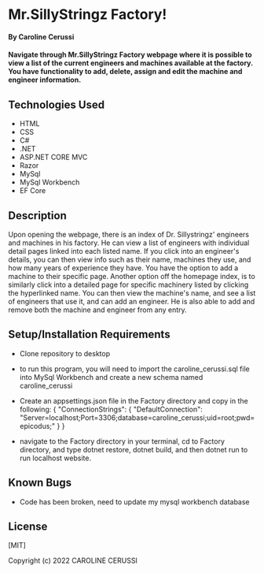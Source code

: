 # Mr.SillyStringz Factory!

#### By Caroline Cerussi

#### Navigate through Mr.SillyStringz Factory webpage where it is possible to view a list of the current engineers and machines available at the factory. You have functionality to add, delete, assign and edit the machine and engineer information. 

## Technologies Used

* HTML
* CSS
* C#
* .NET
* ASP.NET CORE MVC
* Razor
* MySql
* MySql Workbench
* EF Core

## Description

Upon opening the webpage, there is an index of Dr. Sillystringz' engineers and machines in his factory. He can view a list of engineers with individual detail pages linked into each listed name. If you click into an engineer's details, you can then view info such as their name, machines they use, and how many years of experience they have. You have the option to add a machine to their specific page. 
Another option off the homepage index, is to similarly click into a detailed page for specific machinery listed by clicking the hyperlinked name. You can then view the machine's name, and see a list of engineers that use it, and can add an engineer. He is also able to add and remove both the machine and engineer from any entry. 


## Setup/Installation Requirements

* Clone repository to desktop
* to run this program, you will need to import the caroline_cerussi.sql file into MySql Workbench and create a new schema named caroline_cerussi
* Create an appsettings.json file in the Factory directory and copy in the following:
{
  "ConnectionStrings": {
    "DefaultConnection": "Server=localhost;Port=3306;database=caroline_cerussi;uid=root;pwd=epicodus;"
  }
}

* navigate to the Factory directory in your terminal, cd to Factory directory, and type dotnet restore, dotnet build, and then dotnet run to run localhost website.

## Known Bugs

* Code has been broken, need to update my mysql workbench database

## License
[MIT]

Copyright (c) 2022 CAROLINE CERUSSI
